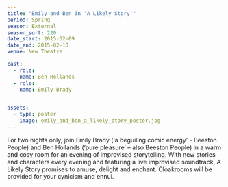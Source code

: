 ```yaml
---
title: "Emily and Ben in 'A Likely Story'"
period: Spring
season: External
season_sort: 220
date_start: 2015-02-09
date_end: 2015-02-10
venue: New Theatre

cast:
  - role:
    name: Ben Hollands
  - role:
    name: Emily Brady


assets:
  - type: poster
    image: emily_and_ben_a_likely_story_poster.jpg
---
```


For two nights only, join Emily Brady (‘a beguiling comic energy’ - Beeston People) and Ben Hollands (‘pure pleasure’ – also Beeston People) in a warm and cosy room for an evening of improvised storytelling. With new stories and characters every evening and featuring a live improvised soundtrack, A Likely Story promises to amuse, delight and enchant. Cloakrooms will be provided for your cynicism and ennui.

